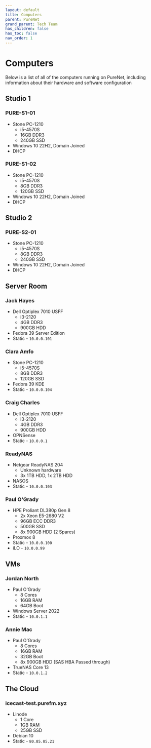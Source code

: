 ```yaml
---
layout: default
title: Computers
parent: PureNet
grand_parent: Tech Team
has_children: false
has_toc: false
nav_order: 1
---
```


# Computers

Below is a list of all of the computers running on PureNet, including information about
 their hardware and software configuration

## Studio 1

### PURE-S1-01

- Stone PC-1210
  - i5-4570S
  - 16GB DDR3
  - 240GB SSD
- Windows 10 22H2, Domain Joined
- DHCP

### PURE-S1-02

- Stone PC-1210
  - i5-4570S
  - 8GB DDR3
  - 120GB SSD
- Windows 10 22H2, Domain Joined
- DHCP

## Studio 2

### PURE-S2-01

- Stone PC-1210
  - i5-4570S
  - 8GB DDR3
  - 240GB SSD
- Windows 10 22H2, Domain Joined
- DHCP


## Server Room

### Jack Hayes

- Dell Optiplex 7010 USFF
  - i3-2120
  - 4GB DDR3
  - 900GB HDD
- Fedora 39 Server Edition
- Static - `10.0.0.101`

### Clara Amfo

- Stone PC-1210
  - i5-4570S
  - 8GB DDR3
  - 120GB SSD
- Fedora 39 KDE
- Static - `10.0.0.104`

### Craig Charles

- Dell Optiplex 7010 USFF
  - i3-2120
  - 4GB DDR3
  - 900GB HDD
- OPNSense
- Static - `10.0.0.1`

### ReadyNAS

- Netgear ReadyNAS 204
  - Unknown hardware
  - 3x 1TB HDD, 1x 2TB HDD
- NASOS
- Static - `10.0.0.103`

### Paul O'Grady

- HPE Proliant DL380p Gen 8
  - 2x Xeon E5-2680 V2
  - 96GB ECC DDR3
  - 500GB SSD
  - 8x 900GB HDD (2 Spares)
- Proxmox 8
- Static - `10.0.0.100`
- iLO - `10.0.0.99`

## VMs

### Jordan North

- Paul O'Grady
  - 8 Cores
  - 16GB RAM
  - 64GB Boot
- Windows Server 2022
- Static - `10.0.1.1`

### Annie Mac

- Paul O'Grady
  - 8 Cores
  - 16GB RAM
  - 32GB Boot
  - 8x 900GB HDD (SAS HBA Passed through)
- TrueNAS Core 13
- Static - `10.0.1.2`

## The Cloud

### icecast-test.purefm.xyz

- Linode
  - 1 Core
  - 1GB RAM
  - 25GB SSD
- Debian 10
- Static - `80.85.85.21`
